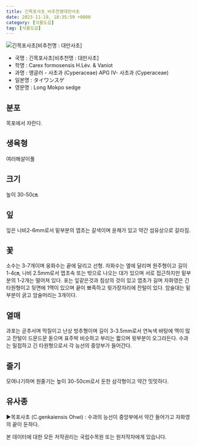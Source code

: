 ```yaml
---
title: 긴목포사초_비추천명대만사초
date: 2023-11-19, 18:35:59 +0800
category: [식물도감]
tag: [식물도감]
---
```




![긴목포사초[비추천명 : 대만사초]](http://www.nature.go.kr/fileUpload/plants/basic/Cyperaceae/Carex/4713/1_th2.JPG)
- 국명 : 긴목포사초[비추천명 : 대만사초]
- 학명 : Carex formosensis H.Lév. & Vaniot
- 과명 : 앵글러 - 사초과 (Cyperaceae) APG Ⅳ- 사초과 (Cyperaceae)
- 일본명 : タイワンスゲ
- 영문명 : Long Mokpo sedge


## 분포
목포에서 자란다.
## 생육형
여러해살이풀
## 크기
높이 30-50㎝.
## 잎
잎은 나비2-6mm로서 밑부분의 엽초는 갈색이며 윤채가 있고 약간 섬유상으로 갈라짐.
## 꽃
소수는 3-7개이며 웅화수는 끝에 달리고 선형. 자화수는 옆에 달리며 원주형이고 길이 1-4㎝, 나비 2.5mm로서 엽초속 또는 밖으로 나오는 대가 있으며 서로 접근하지만 밑부분의 1-2개는 떨어져 있다. 포는 잎같은것과 침상의 것이 있고 엽초가 길며 자화영은 긴 타원형이고 뒷면에 1맥이 있으며 끝이 뾰족하고 윗가장자리에 잔털이 있다. 암술대는 밑부분이 굵고 암술머리는 3개이다.
## 열매
과포는 곧추서며 막질이고 난상 방추형이며 길이 3-3.5mm로서 연녹색 바탕에 맥이 많고 잔털이 드문드문 돋으며 표주박 비슷하고 부리는 짧으며 윗부분이 오그라든다. 수과는 밀접하고 긴 타원형으로서 각 능선의 중앙부가 들어간다.
## 줄기
모여나기하며 원줄기는 높이 30-50cm로서 둔한 삼각형이고 약간 밋밋하다.
## 유사종
▶목포사초 (C.genkaiensis Ohwi) : 수과의 능선이 중앙부에서 약간 들어가고 자화영의 끝이 둔하다.






본 데이터에 대한 모든 저작권리는 국립수목원 또는 원저작자에게 있습니다.

